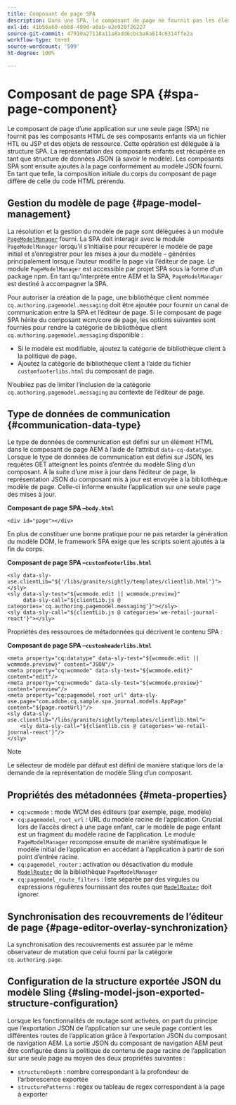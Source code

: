 ```yaml
---
title: Composant de page SPA
description: Dans une SPA, le composant de page ne fournit pas les éléments HTML de ses composants enfants, mais à la place délègue cette tâche au framework SPA. Ce document explique comment cela rend le composant de page SPA unique.
exl-id: 41b56a60-ebb8-499d-a0ab-a2e920f26227
source-git-commit: 47910a27118a11a8add6cbcba6a614c6314ffe2a
workflow-type: tm+mt
source-wordcount: '599'
ht-degree: 100%

---
```


# Composant de page SPA {#spa-page-component}

Le composant de page d’une application sur une seule page (SPA) ne fournit pas les composants HTML de ses composants enfants via un fichier HTL ou JSP et des objets de ressource. Cette opération est déléguée à la structure SPA. La représentation des composants enfants est récupérée en tant que structure de données JSON (à savoir le modèle). Les composants SPA sont ensuite ajoutés à la page conformément au modèle JSON fourni. En tant que telle, la composition initiale du corps du composant de page diffère de celle du code HTML prérendu.

## Gestion du modèle de page {#page-model-management}

La résolution et la gestion du modèle de page sont déléguées à un module [`PageModelManager`](blueprint.md#pagemodelmanager) fourni. La SPA doit interagir avec le module `PageModelManager` lorsqu’il s’initialise pour récupérer le modèle de page initial et s’enregistrer pour les mises à jour du modèle – générées principalement lorsque l’auteur modifie la page via l’éditeur de page. Le module `PageModelManager` est accessible par projet SPA sous la forme d’un package npm. En tant qu’interprète entre AEM et la SPA, `PageModelManager` est destiné à accompagner la SPA.

Pour autoriser la création de la page, une bibliothèque client nommée `cq.authoring.pagemodel.messaging` doit être ajoutée pour fournir un canal de communication entre la SPA et l’éditeur de page. Si le composant de page SPA hérite du composant wcm/core de page, les options suivantes sont fournies pour rendre la catégorie de bibliothèque client `cq.authoring.pagemodel.messaging` disponible :

* Si le modèle est modifiable, ajoutez la catégorie de bibliothèque client à la politique de page.
* Ajoutez la catégorie de bibliothèque client à l’aide du fichier `customfooterlibs.html` du composant de page.

N’oubliez pas de limiter l’inclusion de la catégorie `cq.authoring.pagemodel.messaging` au contexte de l’éditeur de page.

## Type de données de communication {#communication-data-type}

Le type de données de communication est défini sur un élément HTML dans le composant de page AEM à l’aide de l’attribut `data-cq-datatype`. Lorsque le type de données de communication est défini sur JSON, les requêtes GET atteignent les points d’entrée du modèle Sling d’un composant. À la suite d’une mise à jour dans l’éditeur de page, la représentation JSON du composant mis à jour est envoyée à la bibliothèque modèle de page. Celle-ci informe ensuite l’application sur une seule page des mises à jour.

**Composant de page SPA –`body.html`**

```
<div id="page"></div>
```

En plus de constituer une bonne pratique pour ne pas retarder la génération du modèle DOM, le framework SPA exige que les scripts soient ajoutés à la fin du corps.

**Composant de page SPA –`customfooterlibs.html`**

```
<sly data-sly-use.clientLib="${'/libs/granite/sightly/templates/clientlib.html'}"></sly>
<sly data-sly-test="${wcmmode.edit || wcmmode.preview}"
     data-sly-call="${clientLib.js @ categories='cq.authoring.pagemodel.messaging'}"></sly>
<sly data-sly-call="${clientLib.js @ categories='we-retail-journal-react'}"></sly>
```

Propriétés des ressources de métadonnées qui décrivent le contenu SPA :

**Composant de page SPA –`customheaderlibs.html`**

```
<meta property="cq:datatype" data-sly-test="${wcmmode.edit || wcmmode.preview}" content="JSON"/>
<meta property="cq:wcmmode" data-sly-test="${wcmmode.edit}" content="edit"/>
<meta property="cq:wcmmode" data-sly-test="${wcmmode.preview}" content="preview"/>
<meta property="cq:pagemodel_root_url" data-sly-use.page="com.adobe.cq.sample.spa.journal.models.AppPage" content="${page.rootUrl}"/>
<sly data-sly-use.clientlib="/libs/granite/sightly/templates/clientlib.html">
    <sly data-sly-call="${clientlib.css @ categories='we-retail-journal-react'}"/>
</sly>
```

>[!NOTE]
>
>Le sélecteur de modèle par défaut est défini de manière statique lors de la demande de la représentation de modèle Sling d’un composant.

## Propriétés des métadonnées {#meta-properties}

* `cq:wcmmode` : mode WCM des éditeurs (par exemple, page, modèle)
* `cq:pagemodel_root_url` : URL du modèle racine de l’application. Crucial lors de l’accès direct à une page enfant, car le modèle de page enfant est un fragment du modèle racine de l’application. Le module `PageModelManager` recompose ensuite de manière systématique le modèle initial de l’application en accédant à l’application à partir de son point d’entrée racine.
* `cq:pagemodel_router` : activation ou désactivation du module [`ModelRouter`](routing.md) de la bibliothèque `PageModelManager`
* `cq:pagemodel_route_filters` : liste séparée par des virgules ou expressions régulières fournissant des routes que [`ModelRouter`](routing.md) doit ignorer.

## Synchronisation des recouvrements de l’éditeur de page {#page-editor-overlay-synchronization}

La synchronisation des recouvrements est assurée par le même observateur de mutation que celui fourni par la catégorie `cq.authoring.page`.

## Configuration de la structure exportée JSON du modèle Sling {#sling-model-json-exported-structure-configuration}

Lorsque les fonctionnalités de routage sont activées, on part du principe que l’exportation JSON de l’application sur une seule page contient les différentes routes de l’application grâce à l’exportation JSON du composant de navigation AEM. La sortie JSON du composant de navigation AEM peut être configurée dans la politique de contenu de page racine de l’application sur une seule page au moyen des deux propriétés suivantes :

* `structureDepth` : nombre correspondant à la profondeur de l’arborescence exportée
* `structurePatterns` : regex ou tableau de regex correspondant à la page à exporter
